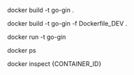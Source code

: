 docker build -t go-gin .

docker build -t go-gin -f Dockerfile_DEV .

docker run -t go-gin

docker ps

docker inspect {CONTAINER_ID}

